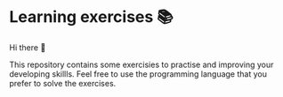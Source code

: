 # Learning exercises 📚

Hi there 👋

This repository contains some exercisies to practise and improving your developing skillls. Feel free to use the programming language that you prefer to solve the exercises.
